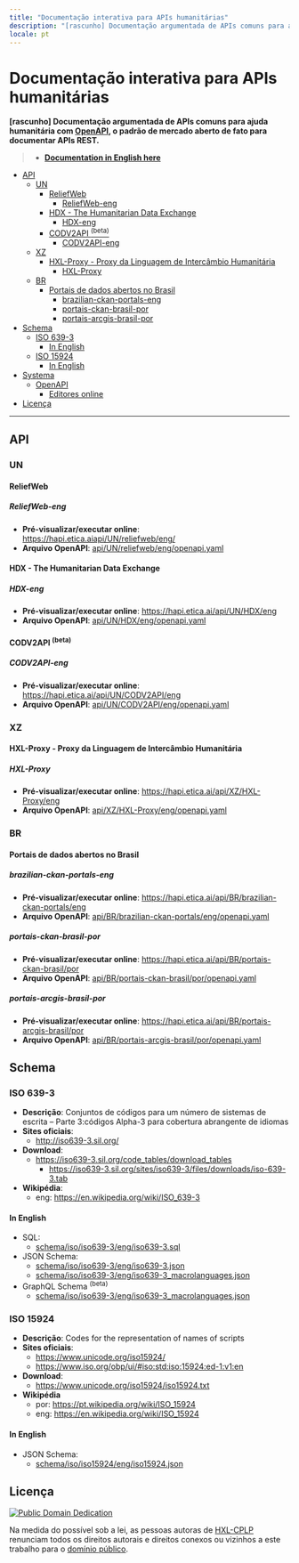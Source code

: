 ```yaml
---
title: "Documentação interativa para APIs humanitárias"
description: "[rascunho] Documentação argumentada de APIs comuns para ajuda humanitária com OpenAPI"
locale: pt
---
```


# Documentação interativa para APIs humanitárias

**[rascunho] Documentação argumentada de APIs comuns para ajuda humanitária com
[OpenAPI](https://www.openapis.org/), o padrão de mercado aberto de fato para
documentar APIs REST.**

> - **[Documentation in English here](eng.md)**

<!-- TOC depthFrom:2 -->

- [API](#api)
    - [UN](#un)
        - [ReliefWeb](#reliefweb)
            - [ReliefWeb-eng](#reliefweb-eng)
        - [HDX - The Humanitarian Data Exchange](#hdx---the-humanitarian-data-exchange)
            - [HDX-eng](#hdx-eng)
        - [CODV2API <sup>(beta)</sup>](#codv2api-supbetasup)
            - [CODV2API-eng](#codv2api-eng)
    - [XZ](#xz)
        - [HXL-Proxy - Proxy da Linguagem de Intercâmbio Humanitária](#hxl-proxy---proxy-da-linguagem-de-intercâmbio-humanitária)
            - [HXL-Proxy](#hxl-proxy)
    - [BR](#br)
        - [Portais de dados abertos no Brasil](#portais-de-dados-abertos-no-brasil)
            - [brazilian-ckan-portals-eng](#brazilian-ckan-portals-eng)
            - [portais-ckan-brasil-por](#portais-ckan-brasil-por)
            - [portais-arcgis-brasil-por](#portais-arcgis-brasil-por)
- [Schema](#schema)
    - [ISO 639-3](#iso-639-3)
        - [In English](#in-english)
    - [ISO 15924](#iso-15924)
        - [In English](#in-english-1)
- [Systema](#systema)
    - [OpenAPI](#openapi)
        - [Editores online](#editores-online)
- [Licença](#licença)

<!-- /TOC -->

---


## API

### UN

#### ReliefWeb
<!--
- **Wikipedia**:
  - eng: <https://en.wikipedia.org/wiki/ReliefWeb>
-->

##### ReliefWeb-eng
- **Pré-visualizar/executar online**: <https://hapi.etica.aiapi/UN/reliefweb/eng/>
- **Arquivo OpenAPI**: [api/UN/reliefweb/eng/openapi.yaml](api/UN/reliefweb/eng/openapi.yaml)

#### HDX - The Humanitarian Data Exchange

##### HDX-eng
- **Pré-visualizar/executar online**: <https://hapi.etica.ai/api/UN/HDX/eng>
- **Arquivo OpenAPI**: [api/UN/HDX/eng/openapi.yaml](api/UN/HDX/eng/openapi.yaml)

#### CODV2API <sup>(beta)</sup>

##### CODV2API-eng
- **Pré-visualizar/executar online**: <https://hapi.etica.ai/api/UN/CODV2API/eng>
- **Arquivo OpenAPI**: [api/UN/CODV2API/eng/openapi.yaml](api/UN/CODV2API/eng/openapi.yaml)

### XZ

#### HXL-Proxy - Proxy da Linguagem de Intercâmbio Humanitária

##### HXL-Proxy
- **Pré-visualizar/executar online**: <https://hapi.etica.ai/api/XZ/HXL-Proxy/eng>
- **Arquivo OpenAPI**: [api/XZ/HXL-Proxy/eng/openapi.yaml](api/XZ/HXL-Proxy/eng/openapi.yaml)

### BR

#### Portais de dados abertos no Brasil

##### brazilian-ckan-portals-eng

- **Pré-visualizar/executar online**: <https://hapi.etica.ai/api/BR/brazilian-ckan-portals/eng>
- **Arquivo OpenAPI**: [api/BR/brazilian-ckan-portals/eng/openapi.yaml](api/BR/brazilian-ckan-portals/eng/openapi.yaml)

##### portais-ckan-brasil-por

- **Pré-visualizar/executar online**: <https://hapi.etica.ai/api/BR/portais-ckan-brasil/por>
- **Arquivo OpenAPI**: [api/BR/portais-ckan-brasil/por/openapi.yaml](api/BR/portais-ckan-brasil/por/openapi.yaml)

##### portais-arcgis-brasil-por

- **Pré-visualizar/executar online**: <https://hapi.etica.ai/api/BR/portais-arcgis-brasil/por>
- **Arquivo OpenAPI**: [api/BR/portais-arcgis-brasil/por/openapi.yaml](api/BR/portais-arcgis-brasil/por/openapi.yaml)

## Schema

### ISO 639-3
- **Descrição**: Conjuntos de códigos para um número de sistemas de escrita –
  Parte 3:códigos Alpha-3 para cobertura abrangente de idiomas
- **Sites oficiais**:
  - <http://iso639-3.sil.org/>
- **Download**:
  - <https://iso639-3.sil.org/code_tables/download_tables>
    - <https://iso639-3.sil.org/sites/iso639-3/files/downloads/iso-639-3.tab>
- **Wikipédia**:
  - eng: <https://en.wikipedia.org/wiki/ISO_639-3>

#### In English
- SQL:
  - [schema/iso/iso639-3/eng/iso639-3.sql](schema/iso/iso639-3/eng/iso639-3.sql)
- JSON Schema:
  - [schema/iso/iso639-3/eng/iso639-3.json](schema/iso/iso639-3/eng/iso639-3.json)
  - [schema/iso/iso639-3/eng/iso639-3_macrolanguages.json](schema/iso/iso639-3/eng/iso639-3_macrolanguages.json)
- GraphQL Schema <sup>(beta)</sup>
  - [schema/iso/iso639-3/eng/iso639-3_macrolanguages.json](schema/iso/iso639-3/eng/iso639-3_macrolanguages.json)

### ISO 15924
- **Descrição**: Codes for the representation of names of scripts
- **Sites oficiais**:
  - <https://www.unicode.org/iso15924/>
  - <https://www.iso.org/obp/ui/#iso:std:iso:15924:ed-1:v1:en>
- **Download**:
  - <https://www.unicode.org/iso15924/iso15924.txt>
- **Wikipédia**
  - por: <https://pt.wikipedia.org/wiki/ISO_15924>
  - eng: <https://en.wikipedia.org/wiki/ISO_15924>

#### In English

- JSON Schema:
  - [schema/iso/iso15924/eng/iso15924.json](schema/iso/iso15924/eng/iso15924.json)

<!--
## Systema

### OpenAPI
- **Especificação OpenAPI**: <https://spec.openapis.org/oas/v3.0.3>
- **OpenAPI.Tools** <https://openapi.tools/>

#### Editores online
- <https://editor.swagger.io/>
- <https://editor.swagger.io/?url=https://example.org/myfile.yaml>

-->

## Licença

<!--TODO: o texto em português da licença é um rascunho. Ainda precisa ser revisado -->

[![Public Domain Dedication](https://i.creativecommons.org/p/zero/1.0/88x31.png)](UNLICENSE)

Na medida do possível sob a lei, as pessoas autoras de
[HXL-CPLP](https://github.com/HXL-CPLP) renunciam todos os direitos autorais e
direitos conexos ou vizinhos a este trabalho para o [domínio público](UNLICENSE).
